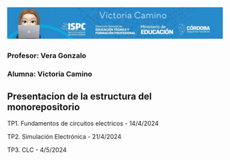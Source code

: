 # ![alt text](./recursos/logo.jpg)
### Profesor: Vera Gonzalo
### Alumna: Victoria Camino

## Presentacion de la estructura del monorepositorio  
TP1. Fundamentos de circuitos electricos - 14/4/2024  

TP2. Simulación Electrónica - 21/4/2024  

TP3. CLC - 4/5/2024
